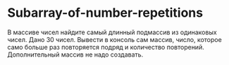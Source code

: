# Subarray-of-number-repetitions
В массиве чисел найдите самый длинный подмассив из одинаковых чисел. Дано 30 чисел. Вывести в консоль сам массив, число, которое само больше раз повторяется подряд и количество повторений. Дополнительный массив не надо создавать.

